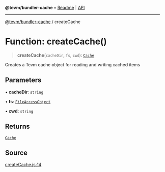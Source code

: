 **@tevm/bundler-cache** • [Readme](../README.md) \| [API](../globals.md)

***

[@tevm/bundler-cache](../README.md) / createCache

# Function: createCache()

> **createCache**(`cacheDir`, `fs`, `cwd`): [`Cache`](../type-aliases/Cache.md)

Creates a Tevm cache object for reading and writing cached items

## Parameters

• **cacheDir**: `string`

• **fs**: [`FileAccessObject`](../type-aliases/FileAccessObject.md)

• **cwd**: `string`

## Returns

[`Cache`](../type-aliases/Cache.md)

## Source

[createCache.js:14](https://github.com/evmts/tevm-monorepo/blob/main/bundler-packages/bundler-cache/src/createCache.js#L14)
